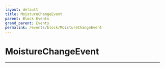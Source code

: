 ```yaml
---
layout: default
title: MoistureChangeEvent
parent: Block Events
grand_parent: Events
permalink: /events/block/MoistureChangeEvent
---
```


# MoistureChangeEvent

---
